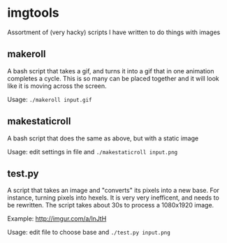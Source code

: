 # imgtools
Assortment of (very hacky) scripts I have written to do things with images

## makeroll
A bash script that takes a gif, and turns it into a gif that in one animation completes a cycle. This is so many can be placed together and it will look like it is moving across the screen.

Usage: `./makeroll input.gif`

## makestaticroll
A bash script that does the same as above, but with a static image

Usage: edit settings in file and `./makestaticroll input.png`

## test.py
A script that takes an image and "converts" its pixels into a new base. For instance, turning pixels into hexels. It is very very inefficent, and needs to be rewritten. The script takes about 30s to process a 1080x1920 image.

Example: http://imgur.com/a/lnJtH

Usage: edit file to choose base and `./test.py input.png`
